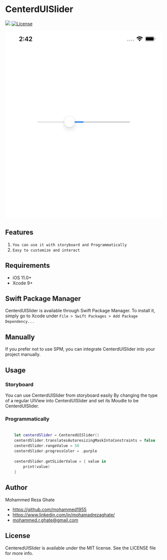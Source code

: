 # CenterdUISlider
![](https://img.shields.io/badge/Swift-5.2-blue.svg?style=flat)
[![License](http://img.shields.io/badge/license-MIT-green.svg?style=flat)](https://github.com/mohammed1955/CenteredUISlider/blob/master/LICENSE)


<img height="600" src="https://github.com/mohammed1955/CenteredUISlider/blob/master/sample.png" />

</br>

## Features

1) `You can use it with storyboard and Programmatically`
2) `Easy to customize and interact `


## Requirements

- iOS 11.0+
- Xcode 9+

## Swift Package Manager

CenterdUISlider is available through Swift Package Manager. To install
it, simply go to Xcode under `File > Swift Packages > Add Package Dependency...`

## Manually

If you prefer not to use SPM, you can integrate CenterdUISlider into your project manually.

## Usage

### Storyboard
You can use CenterdUISlider from storyboard easily By changing the type of a regular UIView into CenterdUISlider and set its Moudle to be CenterdUISlider.

###  Programmatically
```swift

    let centerdSlider = CenteredUISlider()
    centerdSlider.translatesAutoresizingMaskIntoConstraints = false
    centerdSlider.rangeValue = 50
    centerdSlider.progressColor = .purple
    
    centerdSlider.getSLiderValue = { value in
        print(value)
    }

```
## Author

Mohammed Reza Ghate

- https://github.com/mohammed1955
- https://www.linkedin.com/in/mohamadrezaghate/
- mohammed.r.ghate@gmail.com

## License

CenteredUISlider is available under the MIT license. See the LICENSE file for more info.
